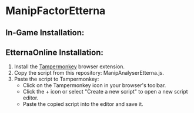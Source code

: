 # ManipFactorEtterna
## In-Game Installation:


## EtternaOnline Installation:
1. Install the [Tampermonkey](https://www.tampermonkey.net/) browser extension.
2. Copy the script from this repository: ManipAnalyserEtterna.js.
3. Paste the script to Tampermonkey:
   * Click on the Tampermonkey icon in your browser's toolbar.
   * Click the + icon or select "Create a new script" to open a new script editor.
   * Paste the copied script into the editor and save it.
